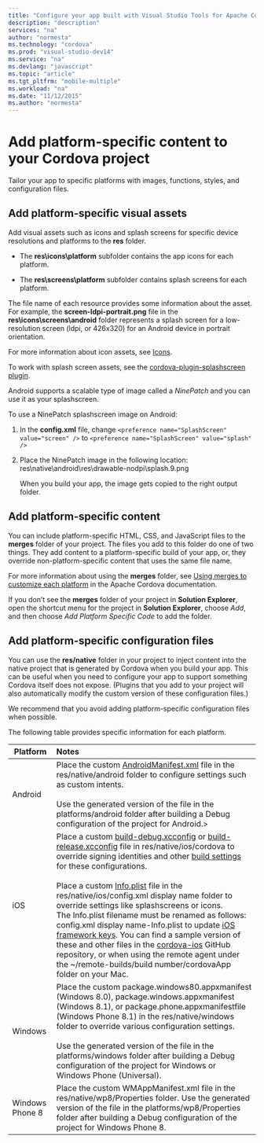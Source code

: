 ```yaml
---
title: "Configure your app built with Visual Studio Tools for Apache Cordova | Cordova"
description: "description"
services: "na"
author: "normesta"
ms.technology: "cordova"
ms.prod: "visual-studio-dev14"
ms.service: "na"
ms.devlang: "javascript"
ms.topic: "article"
ms.tgt_pltfrm: "mobile-multiple"
ms.workload: "na"
ms.date: "11/12/2015"
ms.author: "normesta"
---
```


# Add platform-specific content to your Cordova project

Tailor your app to specific platforms with images, functions, styles, and configuration files.

## <a id="VisualAssets"></a>Add platform-specific visual assets

Add visual assets such as icons and splash screens for specific device resolutions and platforms to the **res** folder.

* The **res\icons\platform** subfolder contains the app icons for each platform.

* The **res\screens\platform** subfolder contains splash screens for each platform.

The file name of each resource provides some information about the asset. For example, the **screen-ldpi-portrait.png** file in the **res\icons\screens\android** folder represents a splash screen for a low-resolution screen (ldpi, or 426x320) for an Android device in portrait orientation.

For more information about icon assets, see [Icons](https://cordova.apache.org/docs/en/latest/config_ref/images.html).

To work with splash screen assets, see the [cordova-plugin-splashscreen plugin](https://cordova.apache.org/docs/en/latest/reference/cordova-plugin-splashscreen/).

Android supports a scalable type of image called a *NinePatch* and you can use it as your splashscreen.

To use a NinePatch splashscreen image on Android:

1. In the **config.xml** file, change ```<preference name="SplashScreen" value="screen" />``` to ```<preference name="SplashScreen" value="splash" />```

2. Place the NinePatch image in the following location: res\native\android\res\drawable-nodpi\splash.9.png

   When you build your app, the image gets copied to the right output folder.

## <a id="Content"></a>Add platform-specific content

You can include platform-specific HTML, CSS, and JavaScript files to the **merges** folder of your project. The files you add to this folder do one of two things. They add content to a platform-specific build of your app, or, they override non-platform-specific content that uses the same file name.

For more information about using the **merges** folder, see [Using merges to customize each platform](https://cordova.apache.org/docs/en/edge/guide/cli/#link-9) in the Apache Cordova documentation.

If you don’t see the **merges** folder of your project in **Solution Explorer**, open the shortcut menu for the project in **Solution Explorer**, choose *Add*, and then choose *Add Platform Specific Code* to add the folder.

## <a id="Configuration"></a>Add platform-specific configuration files

You can use the **res/native** folder in your project to inject content into the native project that is generated by Cordova when you build your app. This can be useful when you need to configure your app to support something Cordova itself does not expose. (Plugins that you add to your project will also automatically modify the custom version of these configuration files.)

We recommend that you avoid adding platform-specific configuration files when possible.

The following table provides specific information for each platform.

<table>
    <thead>
        <tr>
            <th>Platform</th>
            <th style="text-align:left">Notes</th>
        </tr>
    </thead>
    <tbody>
        <tr>
            <td>Android</td>
            <td style="text-align:left">Place the custom <a href="http://developer.android.com/guide/topics/manifest/manifest-intro.html">AndroidManifest.xml</a> file in the res/native/android folder to configure settings such as custom intents. <br><br>Use the generated version of the file in the platforms/android folder after building a Debug configuration of the project for Android.></td>
        </tr>
        <tr>
            <td>iOS</td>
            <td style="text-align:left">Place a custom <a href="http://go.microsoft.com/fwlink/?LinkID=532829">build-debug.xcconfig</a> or <a href="http://go.microsoft.com/fwlink/?LinkID=532830">build-release.xcconfig</a> file in res/native/ios/cordova to override signing identities and other <a href="http://go.microsoft.com/fwlink/?LinkID=532831">build settings</a> for these configurations. <br><br>Place a custom <a href="http://go.microsoft.com/fwlink/?LinkID=532832">Info.plist</a> file in the res/native/ios/config.xml display name folder to override settings like splashscreens or icons. <br>The Info.plist filename must be renamed as follows: config.xml display name-Info.plist to update <a href="http://go.microsoft.com/fwlink/?LinkID=532834">iOS framework keys</a>. You can find a sample version of these and other files in the <a href="http://go.microsoft.com/fwlink/?LinkID=532835">cordova-ios</a> GitHub repository, or when using the remote agent under the ~/remote-builds/build number/cordovaApp folder on your Mac.</td>
        </tr>
        <tr>
            <td>Windows</td>
            <td style="text-align:left">Place the custom package.windows80.appxmanifest (Windows 8.0), package.windows.appxmanifest (Windows 8.1), or package.phone.appxmanifestfile (Windows Phone 8.1) in the res/native/windows folder to override various configuration settings. <br><br>Use the generated version of the file in the platforms/windows folder after building a Debug configuration of the project for Windows or Windows Phone (Universal).</td>
        </tr>
        <tr>
            <td>Windows Phone 8</td>
            <td style="text-align:left">Place the custom WMAppManifest.xml file in the res/native/wp8/Properties folder. Use the generated version of the file in the platforms/wp8/Properties folder after building a Debug configuration of the project for Windows Phone 8.</td>
        </tr>
    </tbody>
</table>
